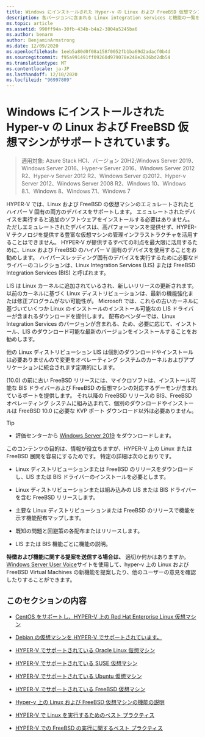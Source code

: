 ```yaml
---
title: Windows にインストールされた Hyper-v の Linux および FreeBSD 仮想マシンがサポートされています。
description: 各バージョンに含まれる Linux integration services と機能の一覧を示します。
ms.topic: article
ms.assetid: 990ff94a-30fb-434b-b4a2-3804a5245ba6
ms.author: benarm
author: BenjaminArmstrong
ms.date: 12/09/2020
ms.openlocfilehash: 1eeb5a80d0f08a158f0052fb1ba69d2adacf0b4d
ms.sourcegitcommit: f95a991491ff09260d979078e248e2636bd2db54
ms.translationtype: MT
ms.contentlocale: ja-JP
ms.lasthandoff: 12/10/2020
ms.locfileid: "96997809"
---
```

# <a name="supported-linux-and-freebsd-virtual-machines-for-hyper-v-on-windows"></a>Windows にインストールされた Hyper-v の Linux および FreeBSD 仮想マシンがサポートされています。

>適用対象: Azure Stack HCI、バージョン 20H2;Windows Server 2019、Windows Server 2016、Hyper-v Server 2016、Windows Server 2012 R2、Hyper-v Server 2012 R2、Windows Server の2012、Hyper-v Server 2012、Windows Server 2008 R2、Windows 10、Windows 8.1、Windows 8、Windows 7.1、Windows 7

HYPER-V では、Linux および FreeBSD の仮想マシンのエミュレートされたとハイパー V 固有の両方のデバイスをサポートします。 エミュレートされたデバイスを実行すると追加のソフトウェアをインストールする必要はありません。 ただしエミュレートされたデバイスは、高パフォーマンスを提供せず、HYPER-V テクノロジを提供する豊富な仮想マシンの管理インフラストラクチャを活用することはできません。 HYPER-V が提供するすべての利点を最大限に活用するために、Linux および FreeBSD のハイパー V 固有のデバイスを使用することをお勧めします。 ハイパースレッディング固有のデバイスを実行するために必要なドライバーのコレクションは、Linux Integration Services (LIS) または FreeBSD Integration Services (BIS) と呼ばれます。

LIS は Linux カーネルに追加されているされ、新しいリリースの更新されます。 以前のカーネルに基づく Linux ディストリビューションは、最新の機能強化または修正プログラムがない可能性が。 Microsoft では、これらの古いカーネルに基づいていくつか Linux のインストールのインストール可能なの LIS ドライバーが含まれるダウンロードを提供します。 配布のベンダーでは、Linux Integration Services のバージョンが含まれる、ため、必要に応じて、インストール、LIS のダウンロード可能な最新のバージョンをインストールすることをお勧めします。

他の Linux ディストリビューション LIS は個別のダウンロードやインストールは必要ありませんので変更をオペレーティング システムのカーネルおよびアプリケーションに統合されます定期的にします。

(10.0) の前に古い FreeBSD リリースには、マイクロソフトは、インストール可能な BIS ドライバーおよび FreeBSD の仮想マシンの対応するデーモンが含まれているポートを提供します。 それ以降の FreeBSD リリースの BIS、FreeBSD オペレーティング システムに組み込まれて、個別のダウンロードやインストールは FreeBSD 10.0 に必要な KVP ポート ダウンロード以外は必要ありません。

> [!TIP]
> - 評価センターから [Windows Server 2019](https://www.microsoft.com/evalcenter/evaluate-windows-server-2019) をダウンロードします。

このコンテンツの目的は、情報が役立ちますが、HYPER-V 上の Linux または FreeBSD 展開を容易にするためです。 特定の詳細は次のとおりです。

* Linux ディストリビューションまたは FreeBSD のリリースをダウンロードし、LIS または BIS ドライバーのインストールを必要とします。

* Linux ディストリビューションまたは組み込みの LIS または BIS ドライバーを含む FreeBSD リリースします。

* 主要な Linux ディストリビューションまたは FreeBSD のリリースで機能を示す機能配布マップします。

* 既知の問題と回避策の各配布またはリリースします。

* LIS または BIS 機能ごとに機能の説明。

**特徴および機能に関する提案を送信する場合は、** 適切か何かはありますか。 [Windows Server User Voice](https://windowsserver.uservoice.com/forums/295062-linux-support)サイトを使用して、hyper-v 上の Linux および FreeBSD Virtual Machines の新機能を提案したり、他のユーザーの意見を確認したりすることができます。

## <a name="in-this-section"></a>このセクションの内容

* [CentOS をサポートし、HYPER-V 上の Red Hat Enterprise Linux 仮想マシン](Supported-CentOS-and-Red-Hat-Enterprise-Linux-virtual-machines-on-Hyper-V.md)

* [Debian の仮想マシンを HYPER-V でサポートされています。](Supported-Debian-virtual-machines-on-Hyper-V.md)

* [HYPER-V でサポートされている Oracle Linux 仮想マシン](Supported-Oracle-Linux-virtual-machines-on-Hyper-V.md)

* [HYPER-V でサポートされている SUSE 仮想マシン](Supported-SUSE-virtual-machines-on-Hyper-V.md)

* [HYPER-V でサポートされている Ubuntu 仮想マシン](Supported-Ubuntu-virtual-machines-on-Hyper-V.md)

* [HYPER-V でサポートされている FreeBSD 仮想マシン](Supported-FreeBSD-virtual-machines-on-Hyper-V.md)

* [Hyper-v 上の Linux および FreeBSD 仮想マシンの機能の説明](Feature-Descriptions-for-Linux-and-FreeBSD-virtual-machines-on-Hyper-V.md)

* [HYPER-V で Linux を実行するためのベスト プラクティス](Best-Practices-for-running-Linux-on-Hyper-V.md)

* [HYPER-V での FreeBSD の実行に関するベスト プラクティス](Best-practices-for-running-FreeBSD-on-Hyper-V.md)

